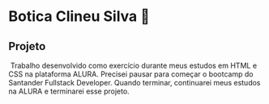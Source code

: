 # Botica Clineu Silva :department_store:

## **Projeto** ##

​	Trabalho desenvolvido como exercício durante meus estudos em HTML e CSS na plataforma ALURA. Precisei pausar para começar o bootcamp do Santander Fullstack Developer. Quando terminar, continuarei meus estudos na ALURA e terminarei esse projeto.



